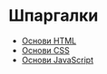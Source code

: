 # Шпаргалки

- [Основи HTML](./html-basics.md)
- [Основи CSS](./css-basics.md)
- [Основи JavaScript](./js-basics.md)
